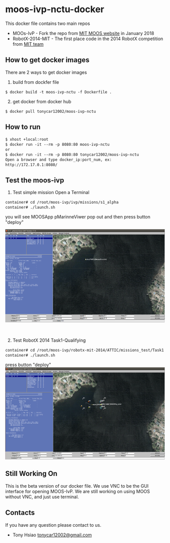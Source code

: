 # moos-ivp-nctu-docker
This docker file contains two main repos
* MOOs-IvP - Fork the repo from [MIT MOOS website](http://oceanai.mit.edu/moos-ivp/pmwiki/pmwiki.php?n=Main.HomePage) in January 2018
* RobotX-2014-MIT - The first place code in the 2014 RobotX competition from [MIT team](http://oceanai.mit.edu/robotx/pmwiki/pmwiki.php?n=Main.HomePage)

## How to get docker images
There are 2 ways to get docker images

1. build from dockfer file
```
$ docker build -t moos-ivp-nctu -f Dockerfile .
```
2. get docker from docker hub
```
$ docker pull tonycar12002/moos-ivp-nctu
```

## How to run
```
$ xhost +local:root
$ docker run -it --rm -p 8080:80 moos-ivp-nctu
or 
$ docker run -it --rm -p 8080:80 tonycar12002/moos-ivp-nctu
Open a browser and type docker_ip:port_num, ex: http://172.17.0.1:8080/
```

## Test the moos-ivp 
1. Test simple mission
Open a Terminal
```
container# cd /root/moos-ivp/ivp/missions/s1_alpha
container# ./launch.sh
```
you will see MOOSApp pMarinneViwer pop out and then press button "deploy"


![pMarineviewer](https://github.com/tonycar12002/moos-ivp-nctu-docker/blob/master/pMarineviewer.png)

</br>

2. Test RobotX 2014 Task1-Qualifying
```
container# cd /root/moos-ivp/robotx-mit-2014/ATTIC/missions_test/Task1
container# ./launch.sh
```
press button "deploy" </br>
![RobotX2014Task1](https://github.com/tonycar12002/moos-ivp-nctu-docker/blob/master/Task1.png)


## Still Working On
This is the beta version of our docker file. We use VNC to be the GUI interface for opening MOOS-IvP. We are still working on using MOOS without VNC, and just use terminal.

## Contacts
If you have any question please contact to us.
* Tony Hsiao <tonycar12002@gmail.com>
